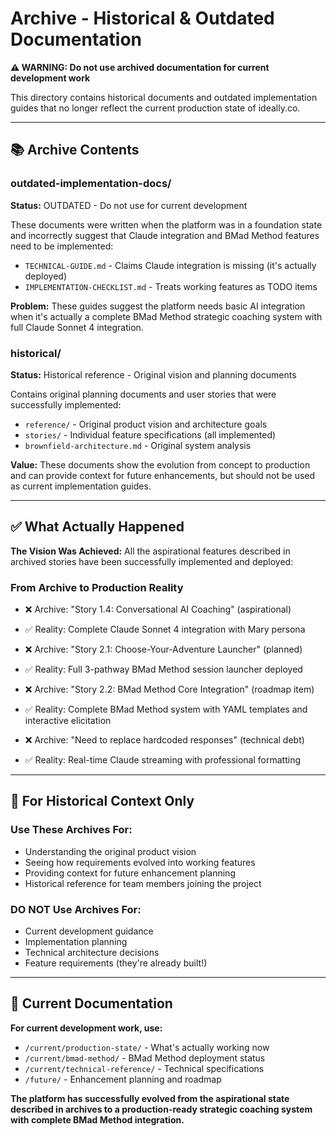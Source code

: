 # Archive - Historical & Outdated Documentation

**⚠️ WARNING: Do not use archived documentation for current development work**

This directory contains historical documents and outdated implementation guides that no longer reflect the current production state of ideally.co.

---

## 📚 **Archive Contents**

### **outdated-implementation-docs/**
**Status:** OUTDATED - Do not use for current development

These documents were written when the platform was in a foundation state and incorrectly suggest that Claude integration and BMad Method features need to be implemented:

- `TECHNICAL-GUIDE.md` - Claims Claude integration is missing (it's actually deployed)
- `IMPLEMENTATION-CHECKLIST.md` - Treats working features as TODO items

**Problem:** These guides suggest the platform needs basic AI integration when it's actually a complete BMad Method strategic coaching system with full Claude Sonnet 4 integration.

### **historical/**
**Status:** Historical reference - Original vision and planning documents

Contains original planning documents and user stories that were successfully implemented:

- `reference/` - Original product vision and architecture goals
- `stories/` - Individual feature specifications (all implemented)
- `brownfield-architecture.md` - Original system analysis

**Value:** These documents show the evolution from concept to production and can provide context for future enhancements, but should not be used as current implementation guides.

---

## ✅ **What Actually Happened**

**The Vision Was Achieved:** All the aspirational features described in archived stories have been successfully implemented and deployed:

### **From Archive to Production Reality**
- ❌ Archive: "Story 1.4: Conversational AI Coaching" (aspirational)
- ✅ Reality: Complete Claude Sonnet 4 integration with Mary persona

- ❌ Archive: "Story 2.1: Choose-Your-Adventure Launcher" (planned)  
- ✅ Reality: Full 3-pathway BMad Method session launcher deployed

- ❌ Archive: "Story 2.2: BMad Method Core Integration" (roadmap item)
- ✅ Reality: Complete BMad Method system with YAML templates and interactive elicitation

- ❌ Archive: "Need to replace hardcoded responses" (technical debt)
- ✅ Reality: Real-time Claude streaming with professional formatting

---

## 🎯 **For Historical Context Only**

### **Use These Archives For:**
- Understanding the original product vision
- Seeing how requirements evolved into working features  
- Providing context for future enhancement planning
- Historical reference for team members joining the project

### **DO NOT Use Archives For:**
- Current development guidance
- Implementation planning 
- Technical architecture decisions
- Feature requirements (they're already built!)

---

## 🚀 **Current Documentation**

**For current development work, use:**
- `/current/production-state/` - What's actually working now
- `/current/bmad-method/` - BMad Method deployment status  
- `/current/technical-reference/` - Technical specifications
- `/future/` - Enhancement planning and roadmap

**The platform has successfully evolved from the aspirational state described in archives to a production-ready strategic coaching system with complete BMad Method integration.**